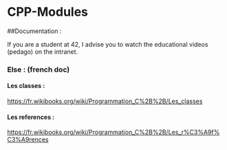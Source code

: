 # CPP-Modules

##Documentation :

If you are a student at 42, I advise you to watch the educational videos (pedago) on the intranet.

###	Else : (french doc)

#### Les classes :
https://fr.wikibooks.org/wiki/Programmation_C%2B%2B/Les_classes

#### Les references :
https://fr.wikibooks.org/wiki/Programmation_C%2B%2B/Les_r%C3%A9f%C3%A9rences

